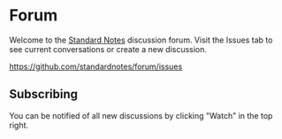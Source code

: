# Forum

Welcome to the [Standard Notes](https://standardnotes.com) discussion forum. Visit the Issues tab to see current conversations or create a new discussion. 

https://github.com/standardnotes/forum/issues

## Subscribing

You can be notified of all new discussions by clicking "Watch" in the top right.
